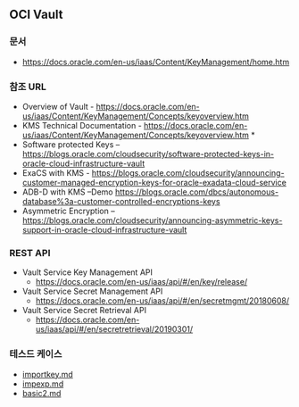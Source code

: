 ## OCI Vault
### 문서
* https://docs.oracle.com/en-us/iaas/Content/KeyManagement/home.htm
### 참조 URL
* Overview of Vault - https://docs.oracle.com/en-us/iaas/Content/KeyManagement/Concepts/keyoverview.htm
* KMS Technical Documentation - https://docs.oracle.com/en-us/iaas/Content/KeyManagement/Concepts/keyoverview.htm *
* Software protected Keys – https://blogs.oracle.com/cloudsecurity/software-protected-keys-in-oracle-cloud-infrastructure-vault
* ExaCS with KMS - https://blogs.oracle.com/cloudsecurity/announcing-customer-managed-encryption-keys-for-oracle-exadata-cloud-service
* ADB-D with KMS –Demo https://blogs.oracle.com/dbcs/autonomous-database%3a-customer-controlled-encryptions-keys
* Asymmetric Encryption – https://blogs.oracle.com/cloudsecurity/announcing-asymmetric-keys-support-in-oracle-cloud-infrastructure-vault
### REST API
* Vault Service Key Management API
  * https://docs.oracle.com/en-us/iaas/api/#/en/key/release/
* Vault Service Secret Management API
  * https://docs.oracle.com/en-us/iaas/api/#/en/secretmgmt/20180608/
* Vault Service Secret Retrieval API 
  * https://docs.oracle.com/en-us/iaas/api/#/en/secretretrieval/20190301/

### 테스드 케이스
* [importkey.md](importkey.md)
* [impexp.md](impexp.md)
* [basic2.md](basic2.md)
